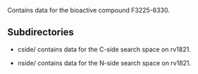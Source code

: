 Contains data for the bioactive compound F3225-6330.

## Subdirectories

- cside/ contains data for the C-side search space on rv1821.

- nside/ contains data for the N-side search space on rv1821.

